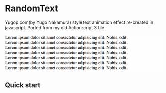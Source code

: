 # RandomText

Yugop.com(by Yugo Nakamura) style text animation effect re-created in javascript.
Ported from my old Actionscript 3 file.

![sample.gif](https://github.com/zenoplex/random-text/raw/master/sample.gif)

## Quick start
